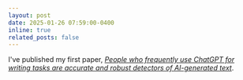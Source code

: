 ```yaml
---
layout: post
date: 2025-01-26 07:59:00-0400
inline: true
related_posts: false
---
```


I've published my first paper, *[People who frequently use ChatGPT for writing tasks are accurate and robust detectors of AI-generated text](https://arxiv.org/abs/2501.15654)*.

